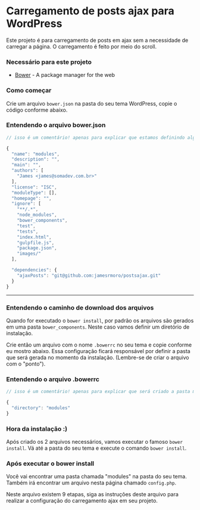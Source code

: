# Carregamento de posts ajax para WordPress

Este projeto é para carregamento de posts em ajax sem a necessidade de carregar a página. O carregamento é feito por meio do scroll.

### Necessário para este projeto

* [Bower](https://bower.io/) - A package manager for the web

### Como começar

Crie um arquivo `bower.json` na pasta do seu tema WordPress, copie o código conforme abaixo.

### Entendendo o arquivo bower.json

```javascript
// isso é um comentário! apenas para explicar que estamos definindo algumas coisas, como o caminho do diretório, autor, etc :)

{
  "name": "modules",
  "description": "",
  "main": "",
  "authors": [
    "James <james@somadev.com.br>"
  ],
  "license": "ISC",
  "moduleType": [],
  "homepage": "",
  "ignore": [
    "**/.*",
    "node_modules",
    "bower_components",
    "test",
    "tests",
    "index.html",
    "gulpfile.js",
    "package.json",
    "images/"
  ],

  "dependencies": {
    "ajaxPosts": "git@github.com:jamesrmoro/postsajax.git"
  }
}
```

---

### Entendendo o caminho de download dos arquivos

Quando for executado o `bower install`, por padrão os arquivos são gerados em uma pasta `bower_components`. Neste caso vamos definir um diretório de instalação.

Crie então um arquivo com o nome `.bowerrc` no seu tema e copie conforme eu mostro abaixo. Essa configuração ficará responsável por definir a pasta que será gerada no momento da instalação. (Lembre-se de criar o arquivo com o "ponto").


### Entendendo o arquivo .bowerrc

```javascript
// isso é um comentário! apenas para explicar que será criado a pasta modules :)

{
  "directory": "modules"
}
```

### Hora da instalação :)

Após criado os 2 arquivos necessários, vamos executar o famoso `bower install`. Vá até a pasta do seu tema e execute o comando `bower install`.

### Após executar o bower install

Você vai encontrar uma pasta chamada "modules" na pasta do seu tema. Também irá encontrar um arquivo nesta página chamado `config.php`.

Neste arquivo existem 9 etapas, siga as instruções deste arquivo para realizar a configuração do carregamento ajax em seu projeto.

